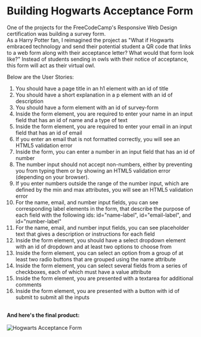 # Building Hogwarts Acceptance Form

One of the projects for the FreeCodeCamp's Responsive Web Design certification was building a survey form.<br>
As a Harry Potter fan, I reimagined the project as "What if Hogwarts embraced technology and send their potential student a QR code that links to a web form along with their acceptance letter? What would that form look like?"
Instead of students sending in owls with their notice of acceptance, this form will act as their virtual owl.

Below are the User Stories:

1. You should have a page title in an h1 element with an id of title
2. You should have a short explanation in a p element with an id of description
3. You should have a form element with an id of survey-form
4. Inside the form element, you are required to enter your name in an input field that has an id of name and a type of text
5. Inside the form element, you are required to enter your email in an input field that has an id of email
6. If you enter an email that is not formatted correctly, you will see an HTML5 validation error
7. Inside the form, you can enter a number in an input field that has an id of number
8. The number input should not accept non-numbers, either by preventing you from typing them or by showing an HTML5 validation error (depending on your browser).
9. If you enter numbers outside the range of the number input, which are defined by the min and max attributes, you will see an HTML5 validation error
10. For the name, email, and number input fields, you can see corresponding label elements in the form, that describe the purpose of each field with the following ids: id="name-label", id="email-label", and id="number-label"
11. For the name, email, and number input fields, you can see placeholder text that gives a description or instructions for each field
12. Inside the form element, you should have a select dropdown element with an id of dropdown and at least two options to choose from
13. Inside the form element, you can select an option from a group of at least two radio buttons that are grouped using the name attribute
14. Inside the form element, you can select several fields from a series of checkboxes, each of which must have a value attribute
15. Inside the form element, you are presented with a textarea for additional comments
16. Inside the form element, you are presented with a button with id of submit to submit all the inputs
<br>
<b>And here's the final product:</b><br><br>
<img src="https://64.media.tumblr.com/7a4f9b447888dd6049dec60f68be3cda/b76d6486c5c36d25-12/s1280x1920/d6fa152d5f18e91367d94fe8e098f82f068e0f4c.png" alt="Hogwarts Acceptance Form"> 


